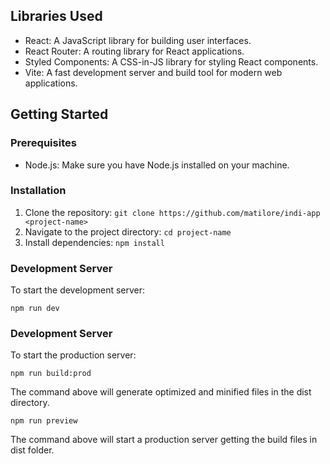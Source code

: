 ## Libraries Used

- React: A JavaScript library for building user interfaces.
- React Router: A routing library for React applications.
- Styled Components: A CSS-in-JS library for styling React components.
- Vite: A fast development server and build tool for modern web applications.

## Getting Started

### Prerequisites

- Node.js: Make sure you have Node.js installed on your machine.

### Installation

1. Clone the repository: `git clone https://github.com/matilore/indi-app <project-name>`
2. Navigate to the project directory: `cd project-name`
3. Install dependencies: `npm install`

### Development Server

To start the development server:

```shell
npm run dev
```

### Development Server

To start the production server:

```shell
npm run build:prod
```
The command above will generate optimized and minified files in the dist directory.

```shell
npm run preview
```
The command above will start a production server getting the build files in dist folder.